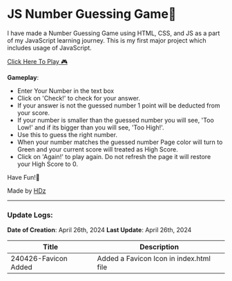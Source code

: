 # JS Number Guessing Game🔢

I have made a Number Guessing Game using HTML, CSS, and JS as a part of my JavaScript learning journey. This is my first major project which includes usage of JavaScript.

[Click Here To Play 🎮](https://hdz-088.github.io/Number-Guesser/)

**Gameplay**:

- Enter Your Number in the text box
- Click on 'Check!' to check for your answer.
- If your answer is not the guessed number 1 point will be deducted from your score.
- If your number is smaller than the guessed number you will see, 'Too Low!' and if its bigger than you will see, 'Too High!'.
- Use this to guess the right number.
- When your number matches the guessed number Page color will turn to Green and your current score will treated as High Score.
- Click on 'Again!' to play again. Do not refresh the page it will restore your High Score to 0.

Have Fun!🎉

Made by [HDz](https://github.com/hdz-088)

---

### Update Logs:

**Date of Creation**: April 26th, 2024
**Last Update**: April 26th, 2024

| Title                | Description                             |
| -------------------- | --------------------------------------- |
| 240426-Favicon Added | Added a Favicon Icon in index.html file |
